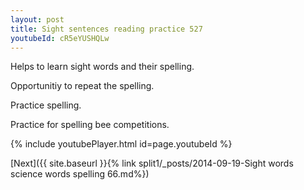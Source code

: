```yaml
---
layout: post
title: Sight sentences reading practice 527
youtubeId: cR5eYUSHQLw
---
```

 
 
Helps to learn sight words and their spelling.

Opportunitiy to repeat the spelling. 

Practice spelling. 
 
Practice for spelling bee competitions. 
 
{% include youtubePlayer.html id=page.youtubeId %}
 
 

[Next]({{ site.baseurl }}{% link  split1/_posts/2014-09-19-Sight words science words spelling 66.md%})
 
